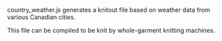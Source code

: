 country_weather.js generates a knitout file based on weather data from various Canadian cities.

This file can be compiled to be knit by whole-garment knitting machines.
